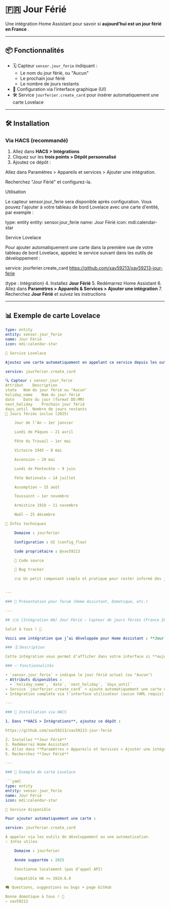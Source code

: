 # 🇫🇷 Jour Férié

Une intégration Home Assistant pour savoir si **aujourd’hui est un jour férié en France** .

---

## 📦 Fonctionnalités

- 🗓️ Capteur `sensor.jour_ferie` indiquant :
  - Le nom du jour férié, ou "Aucun"
  - Le prochain jour férié
  - Le nombre de jours restants
- 🧩 Configuration via l’interface graphique (UI)
- 🛠️ Service `jourferier.create_card` pour insérer automatiquement une carte Lovelace

---

## 🛠️ Installation

### Via HACS (recommandé)

1. Allez dans **HACS > Intégrations**
2. Cliquez sur les **trois points > Dépôt personnalisé**
3. Ajoutez ce dépôt :



Allez dans Paramètres > Appareils et services > Ajouter une intégration.



Recherchez "Jour Férié" et configurez-la.

Utilisation

Le capteur sensor.jour_ferie sera disponible après configuration. Vous pouvez l'ajouter à votre tableau de bord Lovelace avec une carte d'entité, par exemple :

type: entity
entity: sensor.jour_ferie
name: Jour Férié
icon: mdi:calendar-star

Service Lovelace

Pour ajouter automatiquement une carte dans la première vue de votre tableau de bord Lovelace, appelez le service suivant dans les outils de développement :

service: jourferier.create_card
https://github.com/xav59213/xav59213-jour-ferie

(type : Intégration)
4. Installez **Jour Férié**
5. Redémarrez Home Assistant
6. Allez dans **Paramètres > Appareils & Services > Ajouter une intégration**
7. Recherchez **Jour Férié** et suivez les instructions

---

## 📊 Exemple de carte Lovelace

```yaml
type: entity
entity: sensor.jour_ferie
name: Jour Férié
icon: mdi:calendar-star

🧩 Service Lovelace

Ajoutez une carte automatiquement en appelant ce service depuis les outils de développement :

service: jourferier.create_card

🔍 Capteur : sensor.jour_ferie
Attribut	Description
state	Nom du jour férié ou "Aucun"
holiday_name	Nom du jour férié
date	Date du jour (format DD:MM)
next_holiday	Prochain jour férié
days_until	Nombre de jours restants
📅 Jours fériés inclus (2025)

    Jour de l’An – 1er janvier

    Lundi de Pâques – 21 avril

    Fête du Travail – 1er mai

    Victoire 1945 – 8 mai

    Ascension – 29 mai

    Lundi de Pentecôte – 9 juin

    Fête Nationale – 14 juillet

    Assomption – 15 août

    Toussaint – 1er novembre

    Armistice 1918 – 11 novembre

    Noël – 25 décembre

🔧 Infos techniques

    Domaine : jourferier

    Configuration : UI (config_flow)

    Code propriétaire : @xav59213

    📂 Code source

    🐞 Bug tracker

    🇫🇷 Un petit composant simple et pratique pour rester informé des jours fériés en France !


---

### 📢 Présentation pour forum (Home Assistant, Domotique, etc.)

---

## 🇫🇷 [Intégration HA] Jour Férié – Capteur de jours fériés (France 2025)

Salut à tous ! 👋

Voici une intégration que j’ai développée pour Home Assistant : **Jour Férié**.

### 🗓️ Description

Cette intégration vous permet d’afficher dans votre interface si **aujourd’hui est un jour férié en France**, et vous indique également **le prochain jour férié** avec le nombre de jours restants.

### ✅ Fonctionnalités

- `sensor.jour_ferie` ➜ indique le jour férié actuel (ou "Aucun")
- Attributs disponibles :
  - `holiday_name`, `date`, `next_holiday`, `days_until`
- Service `jourferier.create_card` ➜ ajoute automatiquement une carte dans Lovelace
- Intégration complète via l'interface utilisateur (aucun YAML requis)

---

### 🔧 Installation via HACS

1. Dans **HACS > Intégrations**, ajoutez ce dépôt :

https://github.com/xav59213/xav59213-jour-ferie

2. Installez **Jour Férié**
3. Redémarrez Home Assistant
4. Allez dans **Paramètres > Appareils et Services > Ajouter une intégration**
5. Recherchez **Jour Férié**

---

### 🧾 Exemple de carte Lovelace

```yaml
type: entity
entity: sensor.jour_ferie
name: Jour Férié
icon: mdi:calendar-star

🔨 Service disponible

Pour ajouter automatiquement une carte :

service: jourferier.create_card

À appeler via les outils de développement ou une automatisation.
💡 Infos utiles

    Domaine : jourferier

    Année supportée : 2025

    Fonctionne localement (pas d’appel API)

    Compatible HA >= 2024.6.0

🗨️ Questions, suggestions ou bugs ➜ page GitHub

Bonne domotique à tous ! 🤖
— xav59213

